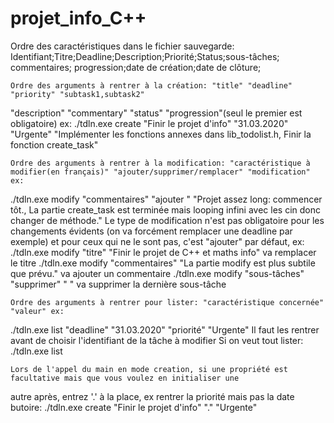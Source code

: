 # projet_info_C++
Ordre des caractéristiques dans le fichier sauvegarde: 
Identifiant;Titre;Deadline;Description;Priorité;Status;sous-tâches; commentaires; progression;date de création;date de clôture;


    Ordre des arguments à rentrer à la création: "title" "deadline" "priority" "subtask1,subtask2"
"description" "commentary" "status" "progression"(seul le premier est obligatoire) ex:
./tdln.exe create "Finir le projet d'info" "31.03.2020" "Urgente" "Implémenter les fonctions annexes dans lib_todolist.h, Finir la fonction create_task"

    Ordre des arguments à rentrer à la modification: "caractéristique à modifier(en français)" "ajouter/supprimer/remplacer" "modification" ex: 
./tdln.exe modify "commentaires" "ajouter " "Projet assez long: commencer tôt., La partie create_task est terminée mais looping infini avec les cin donc changer de méthode."
Le type de modification n'est pas obligatoire pour les changements évidents (on va forcément remplacer une deadline par exemple) et pour ceux qui ne le sont pas, c'est "ajouter" par défaut, ex:
./tdln.exe modify "titre" "Finir le projet de C++ et maths info" va remplacer le titre
./tdln.exe modify "commentaires" "La partie modify est plus subtile que prévu." va ajouter un commentaire
./tdln.exe modify "sous-tâches" "supprimer" " " va supprimer la dernière sous-tâche

    Ordre des arguments à rentrer pour lister: "caractéristique concernée" "valeur" ex: 
./tdln.exe list "deadline" "31.03.2020" "priorité" "Urgente"
Il faut les rentrer avant de choisir l'identifiant de la tâche à modifier
Si on veut tout lister: ./tdln.exe list

    Lors de l'appel du main en mode creation, si une propriété est facultative mais que vous voulez en initialiser une 
autre après, entrez '.' à la place, ex rentrer la priorité mais pas la date butoire:
./tdln.exe create "Finir le projet d'info" "." "Urgente"
